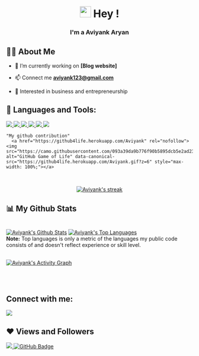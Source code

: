 <h1 align="center"> <img src="https://raw.githubusercontent.com/MartinHeinz/MartinHeinz/master/wave.gif" width="30px"> Hey !</h1>
<h3 align="center">I'm a Aviyank Aryan </h3>


## 🙋‍♂️ About Me

- 🔭 I’m currently working on **[Blog website]**

- 📫 Connect me **aviyank123@gmail.com**

- 🎢 Interested in business and entrepreneurship

## 🚀 Languages and Tools:

<p align="left">
    <a href="https://www.python.org" target="_blank"> <img src="https://img.icons8.com/color/48/000000/python.png"/> </a>
    <a href="https://developer.mozilla.org/en-US/docs/Web/JavaScript" target="_blank"> <img src="https://img.icons8.com/color/48/000000/javascript.png"/> </a> 
    <a href="https://www.w3.org/html/" target="_blank"> <img src="https://img.icons8.com/color/48/000000/html-5.png"/> </a>
    <a href="https://git-scm.com/" target="_blank"> <img src="https://img.icons8.com/color/48/000000/git.png"/> </a> 
    <a href="https://git-scm.com/" target="_blank"> <img src="https://img.icons8.com/color/48/000000/css3.png"/> </a> 
    <a href="https://git-scm.com/" target="_blank"> <img src="https://img.icons8.com/color/48/000000/figma.png"/> </a>
    
    
    "My github contribution" 
      <a href="https://github4life.herokuapp.com/Aviyank" rel="nofollow"><img src="https://camo.githubusercontent.com/093a39da9b776f90b5895dcb5e2ad23d2e7fc9d6054ad2cc03c9af0e30debba1/68747470733a2f2f676974687562346c6966652e6865726f6b756170702e636f6d2f502d726979616e6b612d7072617361642e6769663f7a3d36" alt="GitHub Game of Life" data-canonical-src="https://github4life.herokuapp.com/Aviyank.gif?z=6" style="max-width: 100%;"></a> 
</p>

<!-- [![React Badge](https://img.shields.io/badge/-React-61DBFB?style=for-the-badge&labelColor=black&logo=react&logoColor=61DBFB)](#)  [![Javascript Badge](https://img.shields.io/badge/-Javascript-F0DB4F?style=for-the-badge&labelColor=black&logo=javascript&logoColor=F0DB4F)](#) [![Typescript Badge](https://img.shields.io/badge/-Typescript-007acc?style=for-the-badge&labelColor=black&logo=typescript&logoColor=007acc)](#) [![Nodejs Badge](https://img.shields.io/badge/-Nodejs-3C873A?style=for-the-badge&labelColor=black&logo=node.js&logoColor=3C873A)](#) [![GraphQL Badge](https://img.shields.io/badge/-GraphQl-e535ab?style=for-the-badge&labelColor=black&logo=node.js&logoColor=e535ab)](#) -->
<br/>

<p align="center">
    <a href="https://github.com/Aviyank/github-readme-streak-stats">
        <img title="🔥 Get streak stats for your profile at git.io/streak-stats" alt="Aviyank's streak" src="https://github-readme-streak-stats.herokuapp.com/?user=Aviyank&theme=black-ice&hide_border=true&stroke=0000&background=060A0CD0"/>
    </a>
</p>

## 📊 My Github Stats

  <br/>
    <a href="https://github.com/Aviyank/github-readme-stats"><img alt="Aviyank's Github Stats" src="https://github-readme-stats.vercel.app/api?username=Aviyank&show_icons=true&count_private=true&theme=react&hide_border=true&bg_color=0D1117" /></a>
  <a href="https://github.com/Aviyank/github-readme-stats"><img alt="Aviyank's Top Languages" src="https://github-readme-stats.vercel.app/api/top-langs/?username=Aviyank&langs_count=8&count_private=true&layout=compact&theme=react&hide_border=true&bg_color=0D1117" /></a>
  <br/>
  <b>Note:</b> Top languages is only a metric of the languages my public code consists of and doesn't reflect experience or skill level.


<br/>
<br/>

<a href="https://github.com/Aviyank/github-readme-activity-graph"><img alt="Aviyank's Activity Graph" src="https://activity-graph.herokuapp.com/graph?username=Aviyank&bg_color=0D1117&color=5BCDEC&line=5BCDEC&point=FFFFFF&hide_border=true" /></a>

<br/>
<br/>

## Connect with me:
<p align="left">

<a href = "https://www.linkedin.com/in/aviyank-aryan-67a520207"><img src="https://img.icons8.com/fluent/48/000000/linkedin.png"/></a>


</p>

## ❤ Views and Followers
<a href="https://github.com/Meghna-DAS/github-profile-views-counter">
    <img src="https://komarev.com/ghpvc/?username=Aviyank">
</a>
<a href="https://github.com/Aviyank?tab=followers"><img src="https://img.shields.io/github/followers/Aviyank?label=Followers&style=social" alt="GitHub Badge"></a>

